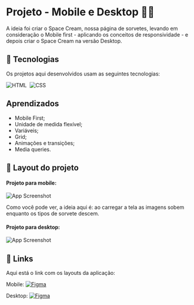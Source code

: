 
# Projeto - Mobile e Desktop 👩‍💻

A ideia foi criar o Space Cream, nossa página de sorvetes, levando em consideração o Mobile first - aplicando os conceitos de responsividade - e depois criar o Space Cream na versão Desktop.


## 🚀 Tecnologias

Os projetos aqui desenvolvidos usam as seguintes tecnologias:

![HTML](https://img.shields.io/badge/HTML5-E34F26?style=for-the-badge&logo=html5&logoColor=white)&nbsp;
![CSS](https://img.shields.io/badge/CSS3-1572B6?style=for-the-badge&logo=css3&logoColor=white)&nbsp;

## Aprendizados

- Mobile First;
- Unidade de medida flexível;
- Variáveis;
- Grid;
- Animações e transições;
- Media queries.


## 🔖 Layout do projeto

#### Projeto para mobile:

![App Screenshot](https://64.media.tumblr.com/8684dd3dbba5337297cf16a061829a31/fd41b9df86aeae32-b2/s640x960/f0fd77a7cdf5d33e60dbdd07c6da39248044b9e0.gifv)

Como você pode ver, a ideia aqui é: ao carregar a tela as imagens sobem enquanto os tipos de sorvete descem.

#### Projeto para desktop:

![App Screenshot](https://i.imgur.com/w2dyjjs.png)
## 🔗 Links

Aqui está o link com os layouts da aplicação:

Mobile: 
[![Figma](https://img.shields.io/badge/Figma-F24E1E?style=for-the-badge&logo=figma&logoColor=white)](https://www.figma.com/file/kOvpYRQJnVyUgNXcDffFfO/Stage-03---Mobile-First-(Copy)?node-id=0%3A1&t=782ZKPquQbwoCbrN-0)


Desktop:
[![Figma](https://img.shields.io/badge/Figma-F24E1E?style=for-the-badge&logo=figma&logoColor=white)](https://www.figma.com/file/f2mLbF4i4MFP2uhd2Vrc6s/Stage-03---Grid-com-anima%C3%A7%C3%B5es-(Copy)?node-id=0%3A1&t=x1p0klVOrLwVupGT-0
)



